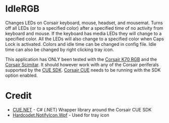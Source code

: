 # IdleRGB
Changes LEDs on Corsair keyboard, mouse, headset, and mousemat. Turns off all LEDs (or to a specified color) after a specified time of no activity from keyboard and mouse. If the keyboard has media LEDs they will change to a specified color. All the LEDs will also change to a specified color when Caps Lock is activated. Colors and idle time can be changed in config file. Idle time can also be changed by right clicking tray icon.

This application has ONLY been tested with the [Corsair K70 RGB](http://www.corsair.com/en-us/corsair-gaming-k70-rgb-mechanical-gaming-keyboard-cherry-mx-red) and the [Corsair Scimitar](http://www.corsair.com/en-us/scimitar-rgb-optical-moba-mmo-gaming-mouse). It should however work with any of the Corsair periferals supported by the [CUE SDK](http://forum.corsair.com/v3/showthread.php?t=156813). [Corsair CUE](http://www.corsair.com/en-us/landing/cue) needs to be running with the SDK option enabled.

# Credit
* [CUE.NET](https://github.com/DarthAffe/CUE.NET) - C# (.NET) Wrapper library around the Corsair CUE SDK
* [Hardcodet.NotifyIcon.Wpf](http://www.hardcodet.net/wpf-notifyicon) - Used for tray icon

